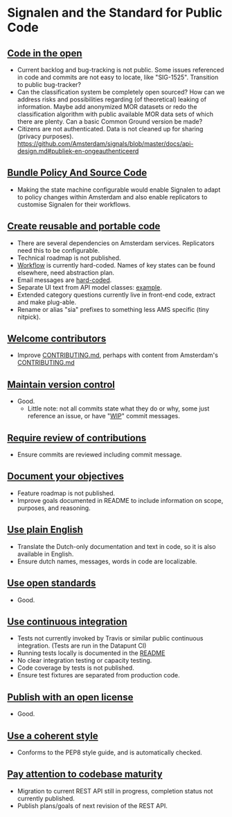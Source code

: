 # Signalen and the Standard for Public Code

## [Code in the open](https://standard.publiccode.net/criteria/code-in-the-open.html)

* Current backlog and bug-tracking is not public. Some issues referenced in code and commits are not easy to locate, like "SIG-1525". Transition to public bug-tracker?
* Can the classification system be completely open sourced? How can we address risks and possibilities regarding (of theoretical) leaking of information. Maybe add anonymized MOR datasets or redo the classification algorithm with public available MOR data sets of which there are plenty. Can a basic Common Ground version be made?
* Citizens are not authenticated. Data is not cleaned up for sharing (privacy purposes). https://github.com/Amsterdam/signals/blob/master/docs/api-design.md#publiek-en-ongeauthenticeerd

## [Bundle Policy And Source Code](https://standard.publiccode.net/criteria/bundle-policy-and-code.html)

* Making the state machine configurable would enable Signalen to adapt to policy changes within Amsterdam and also enable replicators to customise Signalen for their workflows.

## [Create reusable and portable code](https://standard.publiccode.net/criteria/reusable-and-portable-codebases.html)

* There are several dependencies on Amsterdam services. Replicators need this to be configurable.
* Technical roadmap is not published.
* [Workflow](https://github.com/Amsterdam/signals/blob/master/api/app/signals/apps/signals/workflow.py) is currently hard-coded. Names of key states can be found elsewhere, need abstraction plan.
* Email messages are [hard-coded](https://github.com/Amsterdam/signals/blob/master/api/app/signals/apps/email_integrations/core/messages.py).
* Separate UI text from API model classes: [example](signals/api/app/signals/apps/signals/models/history.py).
* Extended category questions currently live in front-end code, extract and make plug-able.
* Rename or alias "sia" prefixes to something less AMS specific (tiny nitpick).


## [Welcome contributors](https://standard.publiccode.net/criteria/open-to-contributions.html)

* Improve [CONTRIBUTING.md](https://github.com/Amsterdam/signals/blob/master/docs/CONTRIBUTING.md), perhaps with content from Amsterdam's [CONTRIBUTING.md](https://github.com/Amsterdam/amsterdam.github.io/blob/master/CONTRIBUTING.md)

## [Maintain version control](https://standard.publiccode.net/criteria/version-control-and-history.html)

* Good.
    * Little note: not all commits state what they do or why, some just reference an issue, or have "[WIP](https://github.com/Amsterdam/signals/commit/2f9e2f73ee5dc4cdf67d6854d1a7361f6e6aaf9b)" commit messages.


## [Require review of contributions](https://standard.publiccode.net/criteria/require-review.html)

* Ensure commits are reviewed including commit message.

## [Document your objectives](https://standard.publiccode.net/criteria/document-objectives.html)

* Feature roadmap is not published.
* Improve goals documented in README to include information on scope, purposes, and reasoning.

## [Use plain English](https://standard.publiccode.net/criteria/understandable-english-first.html)

* Translate the Dutch-only documentation and text in code, so it is also available in English.
* Ensure dutch names, messages, words in code are localizable.

## [Use open standards](https://standard.publiccode.net/criteria/open-standards.html)

* Good.

## [Use continuous integration](https://standard.publiccode.net/criteria/continuous-integration.html)

* Tests not currently invoked by Travis or similar public continuous integration. (Tests are run in the Datapunt CI)
* Running tests locally is documented in the [README](https://github.com/Amsterdam/signals/blob/master/README.md#running-the-test-suite-and-style-checks)
* No clear integration testing or capacity testing.
* Code coverage by tests is not published.
* Ensure test fixtures are separated from production code.

## [Publish with an open license](https://standard.publiccode.net/criteria/open-licenses.html)

* Good.

## [Use a coherent style](https://standard.publiccode.net/criteria/style.html)

* Conforms to the PEP8 style guide, and is automatically checked.


## [Pay attention to codebase maturity](https://standard.publiccode.net/criteria/advertise-maturity.html)

* Migration to current REST API still in progress, completion status not currently published.
* Publish plans/goals of next revision of the REST API.
